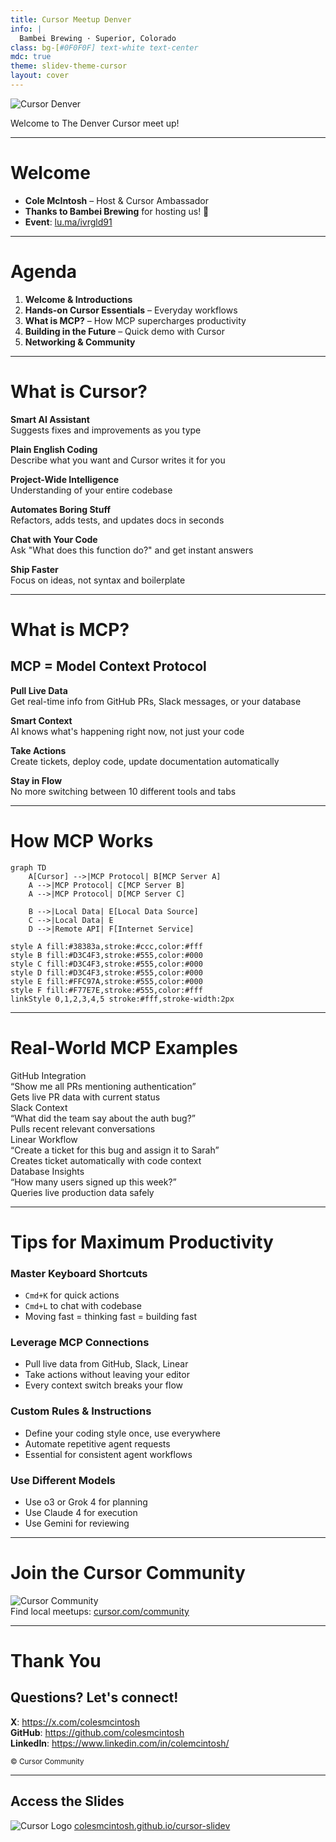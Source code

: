 ```yaml
---
title: Cursor Meetup Denver
info: |
  Bambei Brewing · Superior, Colorado
class: bg-[#0F0F0F] text-white text-center
mdc: true
theme: slidev-theme-cursor
layout: cover
---
```


<div class="flex flex-col items-center justify-center h-full space-y-4 mb-36">
  <img src="./assets/denver_logo.png" alt="Cursor Denver" class="w-70 rounded-lg shadow-lg" />
  <p class="text-2xl md:text-4xl font-bold tracking-tight text-white">Welcome to The Denver Cursor meet up!</p>
</div>

---

# Welcome

<div class="text-left space-y-4">

- **Cole McIntosh** – Host & Cursor Ambassador
- **Thanks to Bambei Brewing** for hosting us! 🍻 
- **Event**: [lu.ma/ivrgld91](https://lu.ma/ivrgld91)

</div>

---

# Agenda

<div class="text-left space-y-3">

1. **Welcome & Introductions**
2. **Hands-on Cursor Essentials** – Everyday workflows  
3. **What is MCP?** – How MCP supercharges productivity  
4. **Building in the Future** – Quick demo with Cursor  
5. **Networking & Community**

</div>

---

# What is Cursor?

<div class="grid grid-cols-1 md:grid-cols-2 gap-10 text-left mt-8">

<div class="space-y-6">

**Smart AI Assistant**  
Suggests fixes and improvements as you type

**Plain English Coding**  
Describe what you want and Cursor writes it for you

**Project-Wide Intelligence**  
Understanding of your entire codebase

</div>

<div class="space-y-6">

**Automates Boring Stuff**  
Refactors, adds tests, and updates docs in seconds

**Chat with Your Code**  
Ask "What does this function do?" and get instant answers

**Ship Faster**  
Focus on ideas, not syntax and boilerplate

</div>

</div>

---

# What is MCP?

<div class="text-center mb-8">
  <h2 class="text-xl opacity-70">MCP = Model Context Protocol</h2>
</div>

<div class="grid grid-cols-1 md:grid-cols-2 gap-10 text-left mt-8">

<div class="space-y-6">

**Pull Live Data**  
Get real-time info from GitHub PRs, Slack messages, or your database

**Smart Context**  
AI knows what's happening right now, not just your code

</div>

<div class="space-y-6">

**Take Actions**  
Create tickets, deploy code, update documentation automatically

**Stay in Flow**  
No more switching between 10 different tools and tabs

</div>

</div>

---

# How MCP Works

<div class="flex flex-col items-center justify-center">

<div class="w-full max-w-2xl ml-10">

```mermaid
graph TD
    A[Cursor] -->|MCP Protocol| B[MCP Server A]
    A -->|MCP Protocol| C[MCP Server B]
    A -->|MCP Protocol| D[MCP Server C]

    B -->|Local Data| E[Local Data Source]
    C -->|Local Data| E
    D -->|Remote API| F[Internet Service]

style A fill:#38383a,stroke:#ccc,color:#fff
style B fill:#D3C4F3,stroke:#555,color:#000
style C fill:#D3C4F3,stroke:#555,color:#000
style D fill:#D3C4F3,stroke:#555,color:#000
style E fill:#FFC97A,stroke:#555,color:#000
style F fill:#F77E7E,stroke:#555,color:#fff
linkStyle 0,1,2,3,4,5 stroke:#fff,stroke-width:2px
```

</div>

</div>

---

# Real-World MCP Examples

<div class="flex flex-col items-center justify-center mt-12">
  <div class="grid grid-cols-1 md:grid-cols-2 gap-12 text-left max-w-4xl mx-auto">
    <div class="space-y-10">
      <div>
        <div class="text-2xl font-bold mb-2">GitHub Integration</div>
        <div class="text-base mb-1">“Show me all PRs mentioning authentication”</div>
        <div class="text-sm opacity-80">Gets live PR data with current status</div>
      </div>
      <div>
        <div class="text-2xl font-bold mb-2">Slack Context</div>
        <div class="text-base mb-1">“What did the team say about the auth bug?”</div>
        <div class="text-sm opacity-80">Pulls recent relevant conversations</div>
      </div>
    </div>
    <div class="space-y-10">
      <div>
        <div class="text-2xl font-bold mb-2">Linear Workflow</div>
        <div class="text-base mb-1">“Create a ticket for this bug and assign it to Sarah”</div>
        <div class="text-sm opacity-80">Creates ticket automatically with code context</div>
      </div>
      <div>
        <div class="text-2xl font-bold mb-2">Database Insights</div>
        <div class="text-base mb-1">“How many users signed up this week?”</div>
        <div class="text-sm opacity-80">Queries live production data safely</div>
      </div>
    </div>
  </div>
</div>

---

# Tips for Maximum Productivity

<div class="mt-12">
  <div class="grid grid-cols-1 md:grid-cols-2 gap-6 text-left text-sm">

<div class="space-y-4">

### **Master Keyboard Shortcuts**
- <code class="bg-white text-black rounded px-2 py-1 font-mono">Cmd+K</code> for quick actions
- <code class="bg-white text-black rounded px-2 py-1 font-mono">Cmd+L</code> to chat with codebase  
- Moving fast = thinking fast = building fast

### **Leverage MCP Connections**
- Pull live data from GitHub, Slack, Linear
- Take actions without leaving your editor
- Every context switch breaks your flow

</div>

<div class="space-y-4">

### **Custom Rules & Instructions**
- Define your coding style once, use everywhere
- Automate repetitive agent requests
- Essential for consistent agent workflows

### **Use Different Models**
- Use o3 or Grok 4 for planning
- Use Claude 4 for execution
- Use Gemini for reviewing

</div>

</div>
</div>

---

# Join the Cursor Community

<div class="flex flex-col items-center space-y-6">

<img src="./assets/denver_logo.png" alt="Cursor Community" class="w-80 rounded-lg shadow-lg" />

<div class="text-xl">
  Find local meetups: <a href="https://cursor.com/community" class="text-blue-400 hover:underline">cursor.com/community</a>
</div>

</div>

---

# Thank You

<div class="text-center space-y-8">

## Questions? Let's connect!

<div class="space-y-4 text-lg" >

**X**: https://x.com/colesmcintosh
<br>
**GitHub**: https://github.com/colesmcintosh
<br>
**LinkedIn**: https://www.linkedin.com/in/colemcintosh/


</div>

</div>

<div class="text-center mt-12">
<small>© Cursor Community</small>
</div>

---

<div class="flex flex-col items-center gap-6">
  <h2 class="text-3xl font-bold mb-4">Access the Slides</h2>
  <img src="./assets/slides_qr.png" alt="Cursor Logo" class="mx-auto w-48 h-48" />
  <a href="https://colesmcintosh.github.io/cursor-slidev/" class="text-xl hover:underline text-blue-400">colesmcintosh.github.io/cursor-slidev</a>
</div> 